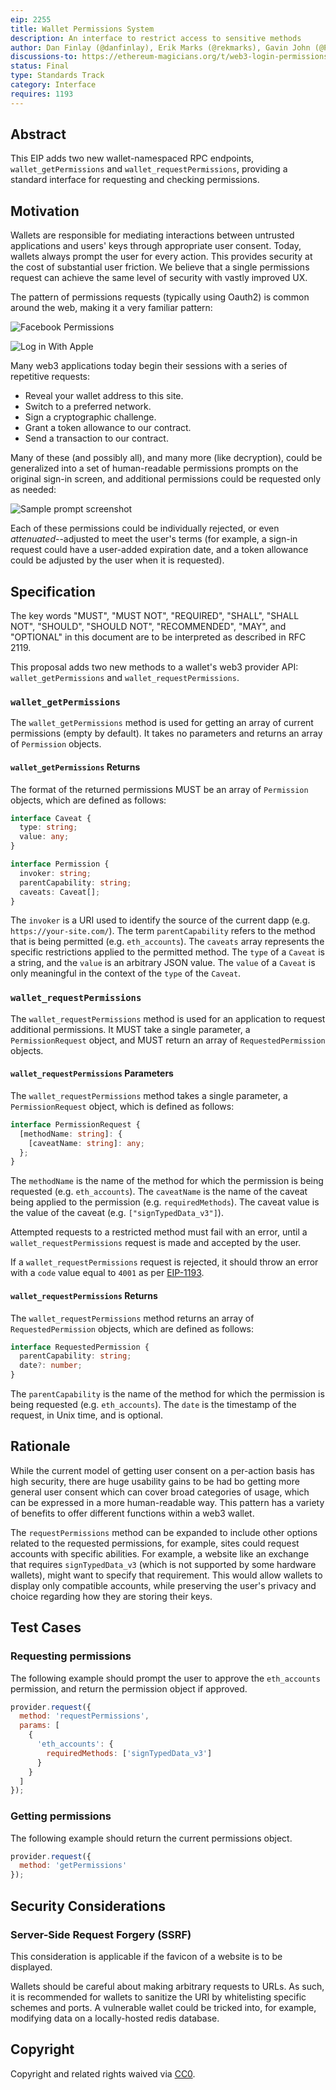 ```yaml
---
eip: 2255
title: Wallet Permissions System
description: An interface to restrict access to sensitive methods
author: Dan Finlay (@danfinlay), Erik Marks (@rekmarks), Gavin John (@Pandapip1)
discussions-to: https://ethereum-magicians.org/t/web3-login-permissions/3583
status: Final
type: Standards Track
category: Interface
requires: 1193
---
```


## Abstract

This EIP adds two new wallet-namespaced RPC endpoints, `wallet_getPermissions` and `wallet_requestPermissions`, providing a standard interface for requesting and checking permissions.

## Motivation

Wallets are responsible for mediating interactions between untrusted applications and users' keys through appropriate user consent. Today, wallets always prompt the user for every action. This provides security at the cost of substantial user friction. We believe that a single permissions request can achieve the same level of security with vastly improved UX.

The pattern of permissions requests (typically using Oauth2) is common around the web, making it a very familiar pattern:

![Facebook Permissions](../assets/eip-2255/facebook_permissions.png)

![Log in With Apple](../assets/eip-2255/log_in_with_apple.jpeg)

Many web3 applications today begin their sessions with a series of repetitive requests:

- Reveal your wallet address to this site.
- Switch to a preferred network.
- Sign a cryptographic challenge.
- Grant a token allowance to our contract.
- Send a transaction to our contract.

Many of these (and possibly all), and many more (like decryption), could be generalized into a set of human-readable permissions prompts on the original sign-in screen, and additional permissions could be requested only as needed:

![Sample prompt screenshot](../assets/eip-2255/permissions.png)

Each of these permissions could be individually rejected, or even _attenuated_--adjusted to meet the user's terms (for example, a sign-in request could have a user-added expiration date, and a token allowance could be adjusted by the user when it is requested).

## Specification

The key words "MUST", "MUST NOT", "REQUIRED", "SHALL", "SHALL NOT", "SHOULD", "SHOULD NOT", "RECOMMENDED", "MAY", and "OPTIONAL" in this document are to be interpreted as described in RFC 2119.

This proposal adds two new methods to a wallet's web3 provider API: `wallet_getPermissions` and `wallet_requestPermissions`.

### `wallet_getPermissions`

The `wallet_getPermissions` method is used for getting an array of current permissions (empty by default). It takes no parameters and returns an array of `Permission` objects.

#### `wallet_getPermissions` Returns

The format of the returned permissions MUST be an array of `Permission` objects, which are defined as follows:

```typescript
interface Caveat {
  type: string;
  value: any;
}

interface Permission {
  invoker: string;
  parentCapability: string;
  caveats: Caveat[];
}
```

The `invoker` is a URI used to identify the source of the current dapp (e.g. `https://your-site.com/`). The term `parentCapability` refers to the method that is being permitted (e.g. `eth_accounts`). The `caveats` array represents the specific restrictions applied to the permitted method. The `type` of a `Caveat` is a string, and the `value` is an arbitrary JSON value. The `value` of a `Caveat` is only meaningful in the context of the `type` of the `Caveat`.

### `wallet_requestPermissions`

The `wallet_requestPermissions` method is used for an application to request additional permissions. It MUST take a single parameter, a `PermissionRequest` object, and MUST return an array of `RequestedPermission` objects.

#### `wallet_requestPermissions` Parameters

The `wallet_requestPermissions` method takes a single parameter, a `PermissionRequest` object, which is defined as follows:

```typescript
interface PermissionRequest {
  [methodName: string]: {
    [caveatName: string]: any;
  };
}
```

The `methodName` is the name of the method for which the permission is being requested (e.g. `eth_accounts`). The `caveatName` is the name of the caveat being applied to the permission (e.g. `requiredMethods`). The caveat value is the value of the caveat (e.g. `["signTypedData_v3"]`).

Attempted requests to a restricted method must fail with an error, until a `wallet_requestPermissions` request is made and accepted by the user.

If a `wallet_requestPermissions` request is rejected, it should throw an error with a `code` value equal to `4001` as per [EIP-1193](./eip-1193.md).

#### `wallet_requestPermissions` Returns

The `wallet_requestPermissions` method returns an array of `RequestedPermission` objects, which are defined as follows:

```typescript
interface RequestedPermission {
  parentCapability: string;
  date?: number;
}
```

The `parentCapability` is the name of the method for which the permission is being requested (e.g. `eth_accounts`). The `date` is the timestamp of the request, in Unix time, and is optional.

## Rationale

While the current model of getting user consent on a per-action basis has high security, there are huge usability gains to be had bo getting more general user consent which can cover broad categories of usage, which can be expressed in a more human-readable way. This pattern has a variety of benefits to offer different functions within a web3 wallet.

The `requestPermissions` method can be expanded to include other options related to the requested permissions, for example, sites could request accounts with specific abilities. For example, a website like an exchange that requires `signTypedData_v3` (which is not supported by some hardware wallets), might want to specify that requirement. This would allow wallets to display only compatible accounts, while preserving the user's privacy and choice regarding how they are storing their keys.

## Test Cases

### Requesting permissions

The following example should prompt the user to approve the `eth_accounts` permission, and return the permission object if approved.

```javascript
provider.request({
  method: 'requestPermissions',
  params: [
    {
      'eth_accounts': {
        requiredMethods: ['signTypedData_v3']
      }
    }
  ]
});
```

### Getting permissions

The following example should return the current permissions object.

```javascript
provider.request({
  method: 'getPermissions'
});
```

## Security Considerations

### Server-Side Request Forgery (SSRF)

This consideration is applicable if the favicon of a website is to be displayed.

Wallets should be careful about making arbitrary requests to URLs. As such, it is recommended for wallets to sanitize the URI by whitelisting specific schemes and ports. A vulnerable wallet could be tricked into, for example, modifying data on a locally-hosted redis database.

## Copyright

Copyright and related rights waived via [CC0](../LICENSE.md).
